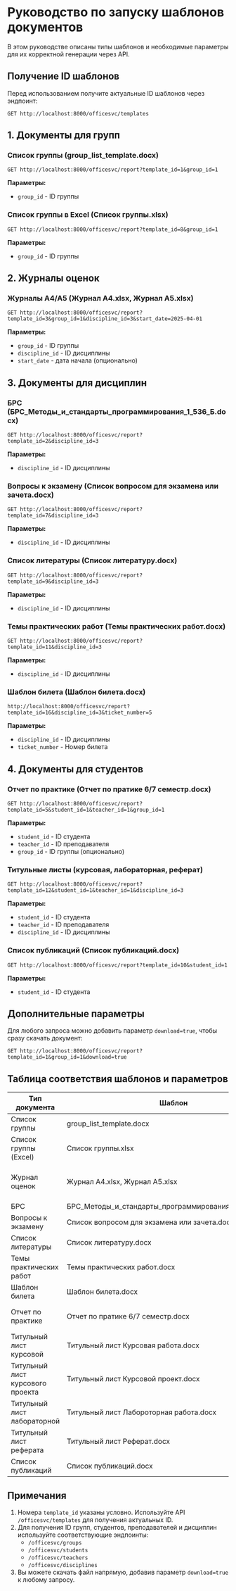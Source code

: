 # Руководство по запуску шаблонов документов

В этом руководстве описаны типы шаблонов и необходимые параметры для их корректной генерации через API.

## Получение ID шаблонов

Перед использованием получите актуальные ID шаблонов через эндпоинт:

```
GET http://localhost:8000/officesvc/templates
```

## 1. Документы для групп

### Список группы (group_list_template.docx)
```
GET http://localhost:8000/officesvc/report?template_id=1&group_id=1
```
**Параметры:**
- `group_id` - ID группы

### Список группы в Excel (Список группы.xlsx)
```
GET http://localhost:8000/officesvc/report?template_id=8&group_id=1
```
**Параметры:**
- `group_id` - ID группы

## 2. Журналы оценок

### Журналы A4/A5 (Журнал A4.xlsx, Журнал A5.xlsx)
```
GET http://localhost:8000/officesvc/report?template_id=3&group_id=1&discipline_id=3&start_date=2025-04-01
```
**Параметры:**
- `group_id` - ID группы
- `discipline_id` - ID дисциплины
- `start_date` - дата начала (опционально)

## 3. Документы для дисциплин

### БРС (БРС_Методы_и_стандарты_программирования_1_536_Б.docx)
```
GET http://localhost:8000/officesvc/report?template_id=2&discipline_id=3
```
**Параметры:**
- `discipline_id` - ID дисциплины

### Вопросы к экзамену (Список вопросом для экзамена или зачета.docx)
```
GET http://localhost:8000/officesvc/report?template_id=7&discipline_id=3
```
**Параметры:**
- `discipline_id` - ID дисциплины

### Список литературы (Список литературу.docx)
```
GET http://localhost:8000/officesvc/report?template_id=9&discipline_id=3
```
**Параметры:**
- `discipline_id` - ID дисциплины

### Темы практических работ (Темы практических работ.docx)
```
GET http://localhost:8000/officesvc/report?template_id=11&discipline_id=3
```
**Параметры:**
- `discipline_id` - ID дисциплины

### Шаблон билета (Шаблон билета.docx)
```
http://localhost:8000/officesvc/report?template_id=16&discipline_id=3&ticket_number=5
```
**Параметры:**
- `discipline_id` - ID дисциплины
- `ticket_number` - Номер билета

## 4. Документы для студентов

### Отчет по практике (Отчет по пратике 6/7 семестр.docx)
```
GET http://localhost:8000/officesvc/report?template_id=5&student_id=1&teacher_id=1&group_id=1
```
**Параметры:**
- `student_id` - ID студента
- `teacher_id` - ID преподавателя
- `group_id` - ID группы (опционально)

### Титульные листы (курсовая, лабораторная, реферат)
```
GET http://localhost:8000/officesvc/report?template_id=12&student_id=1&teacher_id=1&discipline_id=3
```
**Параметры:**
- `student_id` - ID студента
- `teacher_id` - ID преподавателя
- `discipline_id` - ID дисциплины

### Список публикаций (Список публикаций.docx)
```
GET http://localhost:8000/officesvc/report?template_id=10&student_id=1
```
**Параметры:**
- `student_id` - ID студента

## Дополнительные параметры

Для любого запроса можно добавить параметр `download=true`, чтобы сразу скачать документ:
```
GET http://localhost:8000/officesvc/report?template_id=1&group_id=1&download=true
```

## Таблица соответствия шаблонов и параметров

| Тип документа | Шаблон | Необходимые параметры |
|---------------|--------|------------------------|
| Список группы | group_list_template.docx | group_id |
| Список группы (Excel) | Список группы.xlsx | group_id |
| Журнал оценок | Журнал A4.xlsx, Журнал A5.xlsx | group_id, discipline_id, start_date (опц.) |
| БРС | БРС_Методы_и_стандарты_программирования_1_536_Б.docx | discipline_id |
| Вопросы к экзамену | Список вопросом для экзамена или зачета.docx | discipline_id |
| Список литературы | Список литературу.docx | discipline_id |
| Темы практических работ | Темы практических работ.docx | discipline_id |
| Шаблон билета | Шаблон билета.docx | discipline_id |
| Отчет по практике | Отчет по пратике 6/7 семестр.docx | student_id, teacher_id, group_id |
| Титульный лист курсовой | Титульный лист Курсовая работа.docx | student_id, teacher_id, discipline_id |
| Титульный лист курсового проекта | Титульный лист Курсовой проект.docx | student_id, teacher_id, discipline_id |
| Титульный лист лабораторной | Титульный лист Лабороторная работа.docx | student_id, teacher_id, discipline_id |
| Титульный лист реферата | Титульный лист Реферат.docx | student_id, teacher_id, discipline_id |
| Список публикаций | Список публикаций.docx | student_id |

## Примечания

1. Номера `template_id` указаны условно. Используйте API `/officesvc/templates` для получения актуальных ID.
2. Для получения ID групп, студентов, преподавателей и дисциплин используйте соответствующие эндпоинты:
   - `/officesvc/groups`
   - `/officesvc/students`
   - `/officesvc/teachers`
   - `/officesvc/disciplines`
3. Вы можете скачать файл напрямую, добавив параметр `download=true` к любому запросу.